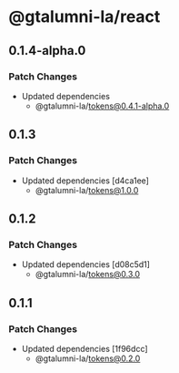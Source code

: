 # @gtalumni-la/react

## 0.1.4-alpha.0

### Patch Changes

- Updated dependencies
  - @gtalumni-la/tokens@0.4.1-alpha.0

## 0.1.3

### Patch Changes

- Updated dependencies [d4ca1ee]
  - @gtalumni-la/tokens@1.0.0

## 0.1.2

### Patch Changes

- Updated dependencies [d08c5d1]
  - @gtalumni-la/tokens@0.3.0

## 0.1.1

### Patch Changes

- Updated dependencies [1f96dcc]
  - @gtalumni-la/tokens@0.2.0
